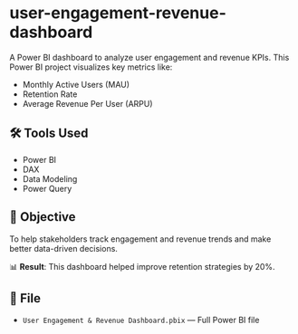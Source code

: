 # user-engagement-revenue-dashboard
A Power BI dashboard to analyze user engagement and revenue KPIs.
This Power BI project visualizes key metrics like:

- Monthly Active Users (MAU)
- Retention Rate
- Average Revenue Per User (ARPU)

## 🛠 Tools Used
- Power BI
- DAX
- Data Modeling
- Power Query

## 🎯 Objective
To help stakeholders track engagement and revenue trends and make better data-driven decisions.

📊 **Result**: This dashboard helped improve retention strategies by 20%.

## 📁 File
- `User Engagement & Revenue Dashboard.pbix` — Full Power BI file
